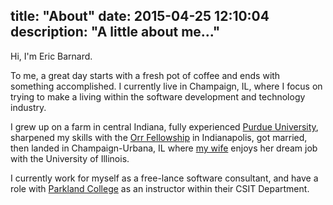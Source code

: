 title: "About"
date: 2015-04-25 12:10:04
description: "A little about me..."
---

Hi, I'm Eric Barnard.

To me, a great day starts with a fresh pot of coffee and ends with something accomplished. I currently live in Champaign, IL, where I focus on trying to make a living within the software development and technology industry.

I grew up on a farm in central Indiana, fully experienced [Purdue University](https://www.purdue.edu/), sharpened my skills with the [Orr Fellowship](http://orrfellowship.org/) in Indianapolis, got married, then landed in Champaign-Urbana, IL where [my wife](https://jessamarieb.wordpress.com/) enjoys her dream job with the University of Illinois.

I currently work for myself as a free-lance software consultant, and have a role with [Parkland College](http://wwww.parkland.edu) as an instructor within their CSIT Department.